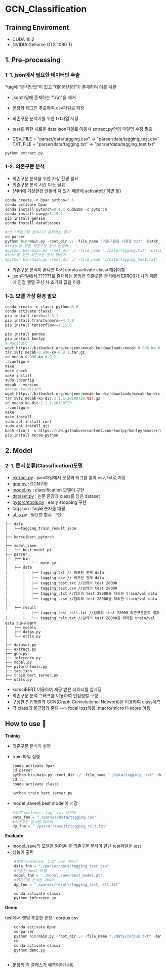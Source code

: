 # GCN_Classification

## Training Enviroment

- CUDA 10.2
- NVIDIA GeForce GTX 1080 Ti

## 1. Pre-processing

### 1-1. json에서 필요한 데이터만 추출

*tag에 “분석방법”이 없고 “데이터처리”가 존재하여 이를 치환

- json파일에 존재하는 "\r\n"을 제거
- 문장과 태그만 추출하여 csv파일로 저장
- 의존구문 분석기를 위한 txt파일 저장

- test를 위한 새로운 data json파일로 이용시 extract.py안의 파일명 수정 필요
- CSV_FILE = "parser/data/tagging.csv" → "parser/data/tagging_test.csv"
TXT_FILE = "parser/data/tagging.txt" → "parser/data/tagging_test.txt"

```python
python extract.py
```

### 1-2. 의존구문 분석

- 의존구문 분석을 위한 가상 환경 필요
- 의존구문 분석 시간 다소 필요
- (서버에 가상환경 만들어 져 있기 때문에 activate만 하면 됨)

```python
conda create -n Dpar python=3.6
conda activate Dpar
conda install pytorch=0.4.1 cuda100 -c pytorch
conda install numpy=1.15.4
pip install gensim
conda install dataclasses

#cd "의존구문 분석기가 존재하는 폴더"
cd parser
python bin/main.py -root_dir ./ -file_name "의존구문을 시행할 txt" -batch_size 30 -save_file "의존 구문 분석 결과 txt" -use_gpu
#train을 위한 의존구문 분석 명령어
#python bin/main.py -root_dir ./ -file_name "./data/tagging.txt" -batch_size 30 -save_file "./result/tagging_rslt.txt" -use_gpu
#test를 위한 의존구문 분석 명령어
#python bin/main.py -root_dir ./ -file_name "./data/tagging_test.txt" -batch_size 30 -save_file "./result/tagging_test_rslt.txt" -use_gpu

```

- 의존구문 분석이 끝나면 다시 conda activate classi 해줘야함
- json파일에서 ??????로 존재하는 문장은 의존구문 분석에서 ERROR가 나기 때문에 인접 행렬 구성 시 초기화 값을 이용

### 1-3. 모델 가상 환경 필요

```python
conda create -n classi python=3.6
conda activate classi
pip install torch==1.8.1
pip install transformers==4.7.0
pip install tensorflow==1.15.0

pip install pandas
pip install konlpy
# Mecab설치
wget https://bitbucket.org/eunjeon/mecab-ko/downloads/mecab-0.996-ko-0.9.2.tar.gz
tar xvfz mecab-0.996-ko-0.9.2.tar.gz
cd mecab-0.996-ko-0.9.2
./configure
make
make check
make install
sudo ldconfig
mecab --version
#mecab-ko-dic설치
wget https://bitbucket.org/eunjeon/mecab-ko-dic/downloads/mecab-ko-dic-2.1.1-20180720.tar.gz
tar xvfz mecab-ko-dic-2.1.1-20180720.tar.gz
cd mecab-ko-dic-2.1.1-20180720
./configure
make
make install
sudo apt install curl
sudo apt install git
bash <(curl -s https://raw.githubusercontent.com/konlpy/konlpy/master/scripts/mecab.sh)
pip install mecab-python

```

## 2. Model

### 2-1. 문서 분류(Classification)모델

- [extract.py](http://extract.py) : json파일에서 문장과 태그를 읽어 csv, txt로 저장
- [gnn.py](http://gnn.py) : GCN구현
- [model.py](http://model.py) : classification 모델이 구현
- [dataset.py](http://dataset.py) : 논문 문장과 class를 담은 dataset
- [pytorchtools.py](http://pytorchtools.py) : early stopping 구현
- tag.json : tag와 숫자를 매핑
- [utils.py](http://utils.py) : 필요한 함수 구현

```
├── data
│   └──tagging_train_result.json
│
├── korscibert_pytorch
│   
├── model_save
│   └── best_model.pt
├── parser
│   ├── bin
│		│   └── main.py
│   ├── data
│		│   ├── tagging.txt // 배포된 전체 data
│		│   ├── tagging.csv // 배포된 전체 data
│		│   ├── tagging_test.txt //임의의 test 28000
│		│   ├── tagging_test.csv //임의의 test 28000
│		│   ├── tagging_.txt //임의의 test 28000을 제외한 train/val data
│		│   └── tagging_.csv //임의의 test 28000을 제외한 train/val data
│		│
│   ├── result
		│   ├── tagging_test_rslt.txt //임의의 test 28000 의존구문분석 결과
│		│   └── tagging_rslt.txt //임의의 test 28000을 제외한 train/val data 의존구문분석
│   ├── models
│   ├── datas.py
│   └── utils.py
│
├── dataset.py
├── extract.py
├── gnn.py
├── inference.py
├── model.py
├── pytorchtools.py
├── tag.json
├── train_bert_server.py
└── utils.py

```

- korsciBERT 이용하여 제공 받은 데이터를 임베딩
- 의존구문 분석 그래프를 이용하여 인접행렬 구성
- 구성한 인접행렬과 GCN(Graph Convolutional Network)을 이용하여 class예측
- 각 class의 불균형의 존재 —> focal loss이용, macro/micro fi-score 이용

## How to use 🔅 
    
**Trainig**
    
- 의존구문 분석기 실행
- train 파일 실행
    
    ```python
    conda activate Dpar
    cd parser
    python bin/main.py -root_dir ./ -file_name "./data/tagging_.txt" -batch_size 30 -save_file "./result/tagging_rslt.txt" -use_gpu
    cd ..
    conda activate classi
    
    python train_bert_server.py
    
    ```
    
- model_save에 best model이 저장
    
    ```python
    #입력"sentence, tag" csv 데이터
    data_fnm = "./parser/data/tagging.csv"
    #의존구문 분석된 데이터
    dp_fnm = "./parser/result/tagging_rslt.txt"
    ```
    
**Evaluate**
    
- model_save의 모델을 읽어온 후 의존구문 분석이 끝난 test파일을 test
- 성능이 출력
    
```python
    #입력"sentence, tag" csv 데이터
    data_fnm = "./parser/data/tagging_test.csv"
    #저장된 best 모델
    model_fnm = './model_save/best_model.pt'
    #의존구문 분석된 데이터
    dp_fnm = "./parser/result/tagging_test_rslt.txt"
```
```python
    conda activate classi
    python inference.py
```
    
**Demo**
    
test에서 랜덤 추출한 문장 : corpus.csv
    
```python
    conda activate Dpar
    cd parser
    python bin/main.py -root_dir ./ -file_name "./data/corpus.txt" -batch_size 30 -save_file "./result/corpus_rslt.txt" -use_gpu
    cd ..
    conda activate classi
    python demo.py
    
```
    
- 문장의 각 클래스가 예측되어 나옴
    
